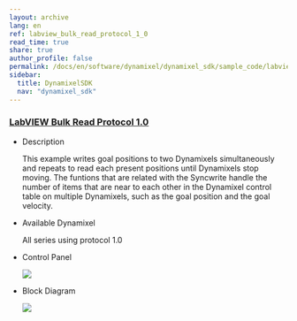 ```yaml
---
layout: archive
lang: en
ref: labview_bulk_read_protocol_1_0
read_time: true
share: true
author_profile: false
permalink: /docs/en/software/dynamixel/dynamixel_sdk/sample_code/labview_bulk_read_protocol_1_0/
sidebar:
  title: DynamixelSDK
  nav: "dynamixel_sdk"
---
```


<div style="counter-reset: h1 5"></div>
<div style="counter-reset: h2 21"></div>
<div style="counter-reset: h3 3"></div>

<!--[dummy Header 1]>
  <h1 id="sample-code"><a href="#sample-code">Sample Code</a></h1>
  <h2 id="labview-protocol-10"><a href="#labview-protocol-10">LabVIEW Protocol 1.0</a></h2>
<![end dummy Header 1]-->

### [LabVIEW Bulk Read Protocol 1.0](#labview-bulk-read-protocol-10)

- Description

  This example writes goal positions to two Dynamixels simultaneously and repeats to read each present positions until Dynamixels stop moving. The funtions that are related with the Syncwrite handle the number of items that are near to each other in the Dynamixel control table on multiple Dynamixels, such as the goal position and the goal velocity.

- Available Dynamixel

  All series using protocol 1.0

- Control Panel

  ![](/assets/images/sw/sdk/dynamixel_sdk/library_setup/labview/windows/sample_code/bulk_read1/bulk_read1.png)

- Block Diagram

  ![](/assets/images/sw/sdk/dynamixel_sdk/library_setup/labview/windows/sample_code/bulk_read1/block_diagram.png)

